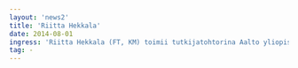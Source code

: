 ```yaml
---
layout: 'news2'
title: 'Riitta Hekkala'
date: 2014-08-01
ingress: 'Riitta Hekkala (FT, KM) toimii tutkijatohtorina Aalto yliopistossa, Tiedon ja Palvelun laitoksella. Hekkala väitteli Oulun yliopistossa v. 2011 pääaineena tietojenkäsittelytiede. Hänen pääasialliset tutkimusaiheet ovat olleet mm. tunteet, yhteistyö- ja valtakysymykset organisaatioiden välisissä tietojärjestelmähankkeissa. Ennen Aaltoon siirtymistä (v. 2012) Hekkala on toiminut tutkijana ja opettajana sekä tietojenkäsittelytieteiden että kasvatustieteiden laitoksella Oulun yliopistossa. Hekkala oli vierailevana tutkijana Aucklandin Business School:ssa Uudessa-Seelannissa 3/2008–2/2009.'
tag: -
---
```

